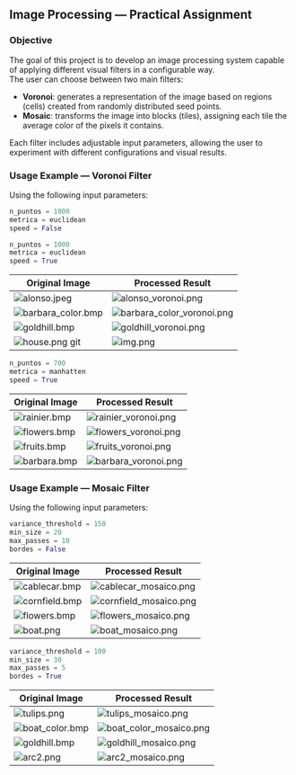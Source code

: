 ## Image Processing — Practical Assignment

### Objective

The goal of this project is to develop an image processing system capable of applying different visual filters in a configurable way.  
The user can choose between two main filters:

- **Voronoi**: generates a representation of the image based on regions (cells) created from randomly distributed seed points.
- **Mosaic**: transforms the image into blocks (tiles), assigning each tile the average color of the pixels it contains.

Each filter includes adjustable input parameters, allowing the user to experiment with different configurations and visual results.

### Usage Example — Voronoi Filter

Using the following input parameters:

```python
n_puntos = 1000
metrica = euclidean
speed = False
```

```python
n_puntos = 1000
metrica = euclidean
speed = True
```

| Original Image                                      | Processed Result                                                             |
|-----------------------------------------------------|------------------------------------------------------------------------------|
| ![alonso.jpeg](test_images/alonso.jpeg)             | ![alonso_voronoi.png](data/data3-eucl-1000/alonso_voronoi.png)               |
| ![barbara_color.bmp](test_images/barbara_color.bmp) | ![barbara_color_voronoi.png](data/data3-eucl-1000/barbara_color_voronoi.png) |
| ![goldhill.bmp](test_images/goldhill.bmp)           | ![goldhill_voronoi.png](data/data3-eucl-1000/goldhill_voronoi.png)           |
| ![house.png](test_images/house.png)       git       | ![img.png](data/data3-eucl-1000/img.png)                                     |

```python
n_puntos = 700
metrica = manhatten
speed = True
```
| Original Image                           | Processed Result                                                |
|------------------------------------------|-----------------------------------------------------------------|
| ![rainier.bmp](test_images/rainier.bmp)  | ![rainier_voronoi.png](data/data4-manh-700/rainier_voronoi.png) |
| ![flowers.bmp](test_images/flowers.bmp)  | ![flowers_voronoi.png](data/data4-manh-700/flowers_voronoi.png) |
| ![fruits.bmp](test_images/fruits.bmp)    | ![fruits_voronoi.png](data/data4-manh-700/fruits_voronoi.png)   |
| ![barbara.bmp](test_images/barbara.bmp)  | ![barbara_voronoi.png](data/data4-manh-700/barbara_voronoi.png) |


### Usage Example — Mosaic Filter

Using the following input parameters:

```python
variance_threshold = 150
min_size = 20
max_passes = 10
bordes = False
```

| Original Image                              | Processed Result                                     |
|---------------------------------------------|------------------------------------------------------|
| ![cablecar.bmp](test_images/cablecar.bmp)   | ![cablecar_mosaico.png](data/cablecar_mosaico.png)   |
| ![cornfield.bmp](test_images/cornfield.bmp) | ![cornfield_mosaico.png](data/cornfield_mosaico.png) |
| ![flowers.bmp](test_images/flowers.bmp)     | ![flowers_mosaico.png](data/flowers_mosaico.png)     |
| ![boat.png](test_images/boat.png)           | ![boat_mosaico.png](data/boat_mosaico.png)           |

```python
variance_threshold = 100
min_size = 30
max_passes = 5
bordes = True
```

| Original Image                                | Processed Result                                       |
|-----------------------------------------------|--------------------------------------------------------|
| ![tulips.png](test_images/tulips.png)         | ![tulips_mosaico.png](data/tulips_mosaico.png)         |
| ![boat_color.bmp](test_images/boat_color.bmp) | ![boat_color_mosaico.png](data/boat_color_mosaico.png) |
| ![goldhill.bmp](test_images/goldhill.bmp)     | ![goldhill_mosaico.png](data/goldhill_mosaico.png)     |
| ![arc2.png](test_images/arc2.png)             | ![arc2_mosaico.png](data/arc2_mosaico.png)             |